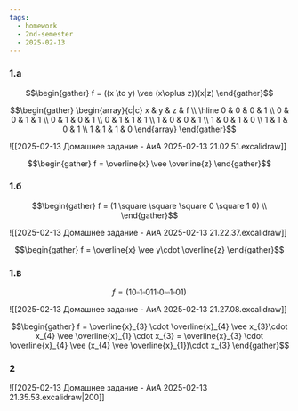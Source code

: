```yaml
---
tags:
  - homework
  - 2nd-semester
  - 2025-02-13
---
```

### 1.a

$$\begin{gather}
f = ((x \to y) \vee (x\oplus z))(x|z)
\end{gather}$$

$$\begin{gather}
\begin{array}{c|c}
x & y & z & f \\
\hline 0 & 0 & 0 & 1 \\
0 & 0 & 1 & 1 \\
0 & 1 & 0 & 1 \\
0 & 1 & 1 & 1 \\
1 & 0 & 0 & 1 \\
1 & 0 & 1 & 0 \\
1 & 1 & 0 & 1 \\
1 & 1 & 1 & 0
\end{array}
\end{gather}$$

![[2025-02-13 Домашнее задание - АиА 2025-02-13 21.02.51.excalidraw]]

$$\begin{gather}
f = \overline{x} \vee \overline{z}
\end{gather}$$

### 1.б

$$\begin{gather}
f = (1 \square \square \square 0 \square 1 0) \\
\end{gather}$$

![[2025-02-13 Домашнее задание - АиА 2025-02-13 21.22.37.excalidraw]]

$$\begin{gather}
f = \overline{x} \vee y\cdot \overline{z}
\end{gather}$$

### 1.в

$$f = (1 0 \square 1 \square 0 1 1 \square 0 \square \square 1 \square 0 1)$$

![[2025-02-13 Домашнее задание - АиА 2025-02-13 21.27.08.excalidraw]]

$$\begin{gather}
f = \overline{x}_{3} \cdot \overline{x}_{4} \vee x_{3}\cdot x_{4} \vee \overline{x}_{1} \cdot x_{3} = \overline{x}_{3} \cdot \overline{x}_{4} \vee (x_{4} \vee \overline{x}_{1})\cdot x_{3}
\end{gather}$$

### 2

![[2025-02-13 Домашнее задание - АиА 2025-02-13 21.35.53.excalidraw|200]]